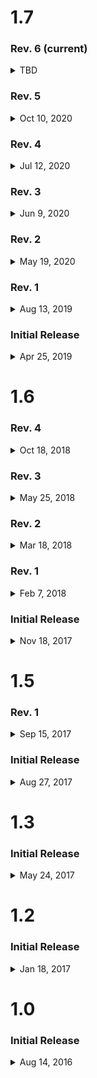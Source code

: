 # 1.7 

### Rev. 6 (current)
<details>
    <summary>TBD</summary>
    <ul>
        <li>Sign up to receive notifications from us right on your phone!</li>
        <li>More changes behind the scenes to reduce the overall number of updates you need to download</li>
    </ul>
</details>

### Rev. 5
<details>
    <summary>Oct 10, 2020</summary>
    <ul>
        <li>You can now LISTEN to Bible passages</li>
        <li>When choosing to read a sermon bible passage, you can now click the listen icon to listen to that passage</li>
        <li>Misc minor improvements</li>
    </ul>
</details>

### Rev. 4
<details>
    <summary>Jul 12, 2020</summary>
    <ul>
        <li>Fixing an issue where the application would crash on startup while we were live</li>
        <li>Misc changes behind the scenes means less unnecessary updates for you</li>
        <li>Misc bug fixes</li>
        <li>Supporting iOS 11+</li>
</details>

### Rev. 3
<details>
    <summary>Jun 9, 2020</summary>
    <ul>
        <li>Fixed an issue with the LIVE button not becoming active</li>
</details>

### Rev. 2
<details>
    <summary>May 19, 2020</summary>
    <ul>
        <li>This is our final update for iOS 10, please update your device to iOS 11 or newer to receive further updates</li>
        <li>Make sure to stay updated, we have some new & exciting things coming soon</li>
        <li>Fixed an issue with a broken link within the Connect tab</li>
        <li>Watch HD videos within the app or on your YouTube app</li>
        <li>Watching sermon videos now includes them in your recently played list</li>
        <li>YouVersion support for reading the Bible</li>
        <li>Fixed an issue where devices on iOS 12+ would not open videos in the YouTube app</li>
        <li>Fixed an issue with the graphic on the Connect tab</li>
        <li>Performance improvements with audio download</li>
        <li>Other minor bug fixes</li>
</details>

### Rev. 1
<details>
    <summary>Aug 13, 2019</summary>
    <ul>
        <li>Fixed an issue where tapping on a sermon series would load the page more than once</li>
        <li>Fixed an issue where LIVE would appear active when we weren't streaming</li>
        <li>Fixed an issue with scrolling on the Listen tab</li>
        <li>'Listen' tab performance improvements</li>
        <li>Improvements when using slow networks</li>
        <li>Additional bug fixes and stability improvements</li>
</details>

### Initial Release
<details>
    <summary>Apr 25, 2019</summary>
    <ul>
        <li>Our biggest update yet! 🎉</li>
        <li>Easy to view sermon series (sorted by most recent) 🏠</li>
        <li>Pull-Up from the bottom to load more sermon series' ⌛</li>
        <li>Download sermon audio for easy listening without an internet connection 📶</li>
        <li>Easily read relevant bible passages 📖</li>
        <li>Now Playing playback controls 🎛️</li>
        <li>You can now control audio playback from the Control Center even if the device is locked 🔒</li>
        <li>You can now watch Sunday live streams on FacebookLive 👀</li>
        <li>View the 10 most recent sermon messages you listened to 👂</li>
        <li>Performance Improvements 💯</li>
</details>


# 1.6 
### Rev. 4
<details>
    <summary>Oct 18, 2018</summary>
    <ul>
        <li>iOS 12 Support</li>
        <li>Significant Performance Improvements</li>
        <li>Reduced loading time when accessing Bible passages</li>
        <li>Fixed an issue where the application would crash on some devices when attempting to send an email</li>
    </ul>
</details>

### Rev. 3
<details>
    <summary>May 25, 2018</summary>
    <ul>
        <li>Fixed an issue where emails could not be sent from certain devices</li>
        <li>Improved User Experience across multiple screens</li>
        <li>Improved Stability</li>
        <li>Misc bug fixes</li>
    </ul>
</details>

### Rev. 2
<details>
    <summary>Mar 18, 2018</summary>
    <ul>
        <li>Improved the experience for reporting issues via email feedback</li>
        <li>Notes with specific text will now not be overwritten</li>
        <li>Fixed an issue where some screens didn't appear properly on smaller devices</li>
        <li>Notes Page Optimizations</li>
        <li>Misc bug fixes</li>
    </ul>
</details>

### Rev. 1
<details>
    <summary>Feb 7, 2018</summary>
    <ul>
        <li>Fixed an issue where the notes page would crash if there were no notes currently saved</li>
        <li>Fixed an issue where the cursor would completely dissapear when taking a long note</li>
        <li>Updated Contact information for Thrive FGCU</li>
    </ul>
</details>

### Initial Release
<details>
    <summary>Nov 18, 2017</summary>
    <ul>
        <li>UI Improvements</li>
        <li>Supports iPhone X</li>
        <li>Stability Improvements</li>
        <li>Fixed a bug where the first note made following installation was not saved properly</li>
        <li>Fixed application crash for some devices running on iOS 9</li>
    </ul>
</details>

# 1.5 
### Rev. 1
<details>
    <summary>Sep 15, 2017</summary>
    <ul>
        <li>Fixed the text area on the Notes tab</li>
        <li>Fixed Translucent Navigation Bars</li>
        <li>Support Token IDs when emailing support</li>
    </ul>
</details>

### Initial Release
<details>
    <summary>Aug 27, 2017</summary>
    <ul>
        <li>Major UI Overhaul</li>
        <li>Improvements to the User Experience</li>
        <li>iOS 11 Support</li>
        <li>Added Easier Configuration for Application Settings </li>
        <li>Bug Fixes & other Localization Improvements</li>
    </ul>
</details>

# 1.3 
### Initial Release
<details>
    <summary>May 24, 2017</summary>
    <ul>
        <li>Minor Updates and Improvements</li>
        <li>Optimizations</li>
        <li>Big things coming in future updates!</li>
    </ul>
</details>

# 1.2 
### Initial Release
<details>
    <summary>Jan 18, 2017</summary>
    <ul>
        <li>You can now watch sermons in HD Video</li>
        <li>Stay connected to Thrive FGCU</li>
        <li>Fully supporting iOS 10</li>
        <li>Big fixes | Stability improvements</li>
    </ul>
</details>

# 1.0 
### Initial Release
<details>
    <summary>Aug 14, 2016</summary>
    <ul>
        <li>Initial Release</li>
    </ul>
</details>
